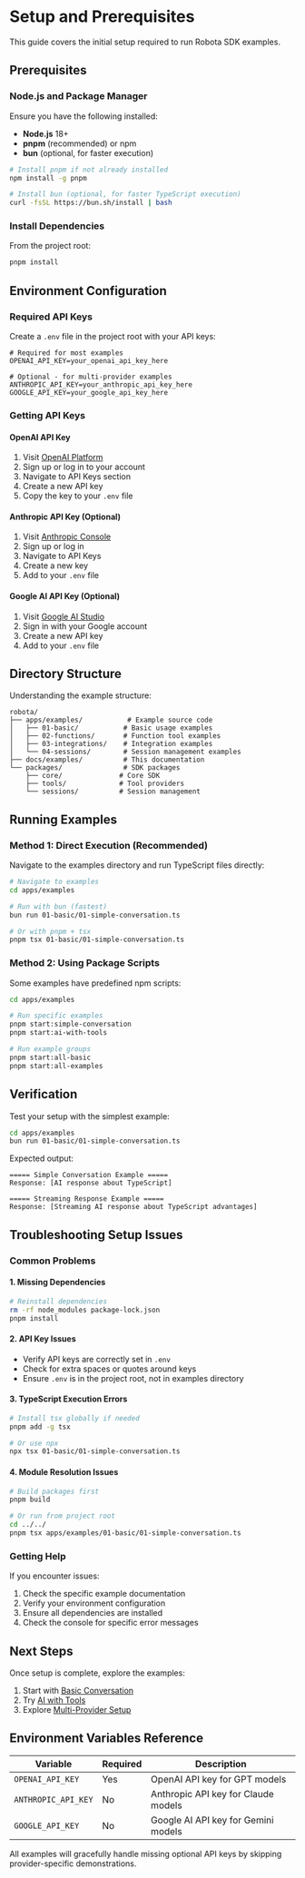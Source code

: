 # Setup and Prerequisites

This guide covers the initial setup required to run Robota SDK examples.

## Prerequisites

### Node.js and Package Manager

Ensure you have the following installed:

- **Node.js** 18+ 
- **pnpm** (recommended) or npm
- **bun** (optional, for faster execution)

```bash
# Install pnpm if not already installed
npm install -g pnpm

# Install bun (optional, for faster TypeScript execution)
curl -fsSL https://bun.sh/install | bash
```

### Install Dependencies

From the project root:

```bash
pnpm install
```

## Environment Configuration

### Required API Keys

Create a `.env` file in the project root with your API keys:

```env
# Required for most examples
OPENAI_API_KEY=your_openai_api_key_here

# Optional - for multi-provider examples
ANTHROPIC_API_KEY=your_anthropic_api_key_here
GOOGLE_API_KEY=your_google_api_key_here
```

### Getting API Keys

#### OpenAI API Key
1. Visit [OpenAI Platform](https://platform.openai.com/)
2. Sign up or log in to your account
3. Navigate to API Keys section
4. Create a new API key
5. Copy the key to your `.env` file

#### Anthropic API Key (Optional)
1. Visit [Anthropic Console](https://console.anthropic.com/)
2. Sign up or log in
3. Navigate to API Keys
4. Create a new key
5. Add to your `.env` file

#### Google AI API Key (Optional)
1. Visit [Google AI Studio](https://makersuite.google.com/)
2. Sign in with your Google account
3. Create a new API key
4. Add to your `.env` file

## Directory Structure

Understanding the example structure:

```
robota/
├── apps/examples/           # Example source code
│   ├── 01-basic/           # Basic usage examples
│   ├── 02-functions/       # Function tool examples
│   ├── 03-integrations/    # Integration examples
│   └── 04-sessions/        # Session management examples
├── docs/examples/          # This documentation
└── packages/               # SDK packages
    ├── core/              # Core SDK
    ├── tools/             # Tool providers
    └── sessions/          # Session management
```

## Running Examples

### Method 1: Direct Execution (Recommended)

Navigate to the examples directory and run TypeScript files directly:

```bash
# Navigate to examples
cd apps/examples

# Run with bun (fastest)
bun run 01-basic/01-simple-conversation.ts

# Or with pnpm + tsx
pnpm tsx 01-basic/01-simple-conversation.ts
```

### Method 2: Using Package Scripts

Some examples have predefined npm scripts:

```bash
cd apps/examples

# Run specific examples
pnpm start:simple-conversation
pnpm start:ai-with-tools

# Run example groups
pnpm start:all-basic
pnpm start:all-examples
```

## Verification

Test your setup with the simplest example:

```bash
cd apps/examples
bun run 01-basic/01-simple-conversation.ts
```

Expected output:
```
===== Simple Conversation Example =====
Response: [AI response about TypeScript]

===== Streaming Response Example =====
Response: [Streaming AI response about TypeScript advantages]
```

## Troubleshooting Setup Issues

### Common Problems

#### 1. Missing Dependencies
```bash
# Reinstall dependencies
rm -rf node_modules package-lock.json
pnpm install
```

#### 2. API Key Issues
- Verify API keys are correctly set in `.env`
- Check for extra spaces or quotes around keys
- Ensure `.env` is in the project root, not in examples directory

#### 3. TypeScript Execution Errors
```bash
# Install tsx globally if needed
pnpm add -g tsx

# Or use npx
npx tsx 01-basic/01-simple-conversation.ts
```

#### 4. Module Resolution Issues
```bash
# Build packages first
pnpm build

# Or run from project root
cd ../../
pnpm tsx apps/examples/01-basic/01-simple-conversation.ts
```

### Getting Help

If you encounter issues:

1. Check the specific example documentation
2. Verify your environment configuration
3. Ensure all dependencies are installed
4. Check the console for specific error messages

## Next Steps

Once setup is complete, explore the examples:

1. Start with [Basic Conversation](./basic-conversation.md)
2. Try [AI with Tools](./ai-with-tools.md)
3. Explore [Multi-Provider Setup](./multi-provider.md)

## Environment Variables Reference

| Variable | Required | Description |
|----------|----------|-------------|
| `OPENAI_API_KEY` | Yes | OpenAI API key for GPT models |
| `ANTHROPIC_API_KEY` | No | Anthropic API key for Claude models |
| `GOOGLE_API_KEY` | No | Google AI API key for Gemini models |

All examples will gracefully handle missing optional API keys by skipping provider-specific demonstrations. 